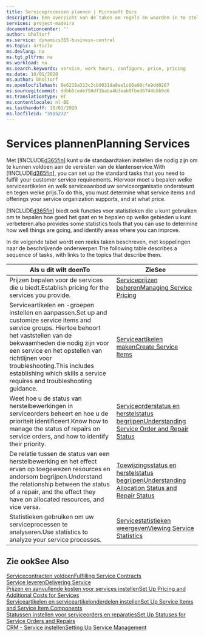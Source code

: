 ```yaml
---
title: Serviceprocessen plannen | Microsoft Docs
description: Een overzicht van de taken om regels en waarden in te stellen om uw servicebeleid en -processen te definiëren.
services: project-madeira
documentationcenter: ''
author: bholtorf
ms.service: dynamics365-business-central
ms.topic: article
ms.devlang: na
ms.tgt_pltfrm: na
ms.workload: na
ms.search.keywords: service, work hours, configure, price, pricing
ms.date: 10/01/2020
ms.author: bholtorf
ms.openlocfilehash: 0e6218a313c2cb9031da8ee1c66a90cfe9dd0207
ms.sourcegitcommit: ddbb5cede750df1baba4b3eab8fbed6744b5b9d6
ms.translationtype: HT
ms.contentlocale: nl-BE
ms.lasthandoff: 10/01/2020
ms.locfileid: "3915272"
---
```

# <a name="planning-services"></a><span data-ttu-id="15d66-103">Services plannen</span><span class="sxs-lookup"><span data-stu-id="15d66-103">Planning Services</span></span>
<span data-ttu-id="15d66-104">Met [!INCLUDE[d365fin](includes/d365fin_md.md)] kunt u de standaardtaken instellen die nodig zijn om te kunnen voldoen aan de vereisten van de klantenservice.</span><span class="sxs-lookup"><span data-stu-id="15d66-104">With [!INCLUDE[d365fin](includes/d365fin_md.md)], you can set up the standard tasks that you need to fulfill your customer service requirements.</span></span> <span data-ttu-id="15d66-105">Hiervoor moet u bepalen welke serviceartikelen en welk serviceaanbod uw serviceorganisatie ondersteunt en tegen welke prijs.</span><span class="sxs-lookup"><span data-stu-id="15d66-105">To do this, you must determine what service items and offerings your service organization supports, and at what price.</span></span>   

[!INCLUDE[d365fin](includes/d365fin_md.md)] <span data-ttu-id="15d66-106">biedt ook functies voor statistieken die u kunt gebruiken om te bepalen hoe goed het gaat en te bepalen op welke gebieden u kunt verbeteren.</span><span class="sxs-lookup"><span data-stu-id="15d66-106">also provides some statistics tools that you can use to determine how well things are going, and identify areas where you can improve.</span></span>
  
<span data-ttu-id="15d66-107">In de volgende tabel wordt een reeks taken beschreven, met koppelingen naar de beschrijvende onderwerpen.</span><span class="sxs-lookup"><span data-stu-id="15d66-107">The following table describes a sequence of tasks, with links to the topics that describe them.</span></span>   
  
|<span data-ttu-id="15d66-108">**Als u dit wilt doen**</span><span class="sxs-lookup"><span data-stu-id="15d66-108">**To**</span></span>|<span data-ttu-id="15d66-109">**Zie**</span><span class="sxs-lookup"><span data-stu-id="15d66-109">**See**</span></span>|  
|------------|-------------|  
|<span data-ttu-id="15d66-110">Prijzen bepalen voor de services die u biedt.</span><span class="sxs-lookup"><span data-stu-id="15d66-110">Establish pricing for the services you provide.</span></span>|[<span data-ttu-id="15d66-111">Serviceprijzen beheren</span><span class="sxs-lookup"><span data-stu-id="15d66-111">Managing Service Pricing</span></span>](service-service-price-management.md)|
|<span data-ttu-id="15d66-112">Serviceartikelen en -groepen instellen en aanpassen.</span><span class="sxs-lookup"><span data-stu-id="15d66-112">Set up and customize service items and service groups.</span></span> <span data-ttu-id="15d66-113">Hiertoe behoort het vaststellen van de bekwaamheden die nodig zijn voor een service en het opstellen van richtlijnen voor troubleshooting.</span><span class="sxs-lookup"><span data-stu-id="15d66-113">This includes establishing which skills a service requires and troubleshooting guidance.</span></span>| [<span data-ttu-id="15d66-114">Serviceartikelen maken</span><span class="sxs-lookup"><span data-stu-id="15d66-114">Create Service Items</span></span>](service-how-to-create-service-items.md)|  
|<span data-ttu-id="15d66-115">Weet hoe u de status van herstelbewerkingen in serviceorders beheert en hoe u de prioriteit identificeert.</span><span class="sxs-lookup"><span data-stu-id="15d66-115">Know how to manage the status of repairs on service orders, and how to identify their priority.</span></span>|[<span data-ttu-id="15d66-116">Serviceorderstatus en herstelstatus begrijpen</span><span class="sxs-lookup"><span data-stu-id="15d66-116">Understanding Service Order and Repair Status</span></span>](service-service-order-status-and-repair-status.md)|  
|<span data-ttu-id="15d66-117">De relatie tussen de status van een herstelbewerking en het effect ervan op toegewezen resources en andersom begrijpen.</span><span class="sxs-lookup"><span data-stu-id="15d66-117">Understand the relationship between the status of a repair, and the effect they have on allocated resources, and vice versa.</span></span>|[<span data-ttu-id="15d66-118">Toewijzingsstatus en herstelstatus begrijpen</span><span class="sxs-lookup"><span data-stu-id="15d66-118">Understanding Allocation Status and Repair Status</span></span>](service-allocation-status-and-repair-status.md)|  
|<span data-ttu-id="15d66-119">Statistieken gebruiken om uw serviceprocessen te analyseren.</span><span class="sxs-lookup"><span data-stu-id="15d66-119">Use statistics to analyze your service processes.</span></span> | [<span data-ttu-id="15d66-120">Servicestatistieken weergeven</span><span class="sxs-lookup"><span data-stu-id="15d66-120">Viewing Service Statistics</span></span>](service-service-statistics.md) |

## <a name="see-also"></a><span data-ttu-id="15d66-121">Zie ook</span><span class="sxs-lookup"><span data-stu-id="15d66-121">See Also</span></span>
[<span data-ttu-id="15d66-122">Servicecontracten voldoen</span><span class="sxs-lookup"><span data-stu-id="15d66-122">Fulfilling Service Contracts</span></span>](service-fulfill-service-contracts.md)  
[<span data-ttu-id="15d66-123">Service leveren</span><span class="sxs-lookup"><span data-stu-id="15d66-123">Delivering Service</span></span>](service-deliver-service.md)  
[<span data-ttu-id="15d66-124">Prijzen en aanvullende kosten voor services instellen</span><span class="sxs-lookup"><span data-stu-id="15d66-124">Set Up Pricing and Additional Costs for Services</span></span>](service-how-setup-service-costs-pricing.md)  
[<span data-ttu-id="15d66-125">Serviceartikelen en serviceartikelonderdelen instellen</span><span class="sxs-lookup"><span data-stu-id="15d66-125">Set Up Service Items and Service Item Components</span></span>](service-how-setup-service-items.md)  
[<span data-ttu-id="15d66-126">Statussen instellen voor serviceorders en reparaties</span><span class="sxs-lookup"><span data-stu-id="15d66-126">Set Up Statuses for Service Orders and Repairs</span></span>](service-order-repair-status.md)  
[<span data-ttu-id="15d66-127">CRM - Service instellen</span><span class="sxs-lookup"><span data-stu-id="15d66-127">Setting Up Service Management</span></span>](service-setup-service.md)  
